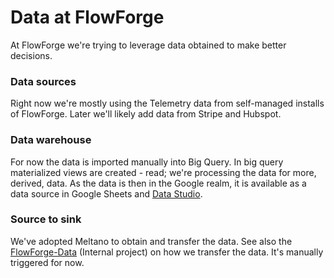 # Data at FlowForge

At FlowForge we're trying to leverage data obtained to make better decisions.

### Data sources

Right now we're mostly using the Telemetry data from self-managed installs of
FlowForge. Later we'll likely add data from Stripe and Hubspot.

### Data warehouse

For now the data is imported manually into Big Query. In big query materialized
views are created - read; we're processing the data for more, derived, data.
As the data is then in the Google realm, it is available as a data source in Google
Sheets and [Data Studio](https://datastudio.google.com/).

### Source to sink

We've adopted Meltano to obtain and transfer the data. See also the
[FlowForge-Data](https://github.com/flowforge/flowforge-data) (Internal project)
on how we transfer the data. It's manually triggered for now.
